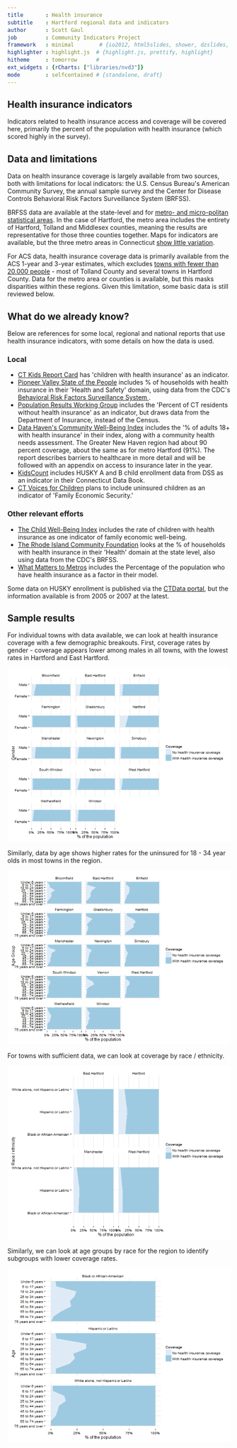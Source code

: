 ```yaml
---
title       : Health insurance
subtitle    : Hartford regional data and indicators
author      : Scott Gaul
job         : Community Indicators Project
framework   : minimal        # {io2012, html5slides, shower, dzslides, ...}
highlighter : highlight.js  # {highlight.js, prettify, highlight}
hitheme     : tomorrow      # 
ext_widgets : {rCharts: ["libraries/nvd3"]} 
mode        : selfcontained # {standalone, draft}
---
```


## Health insurance indicators

Indicators related to health insurance access and coverage will be covered here, primarily the percent of the population with health insurance (which scored highly in the survey).

## Data and limitations

Data on health insurance coverage is largely available from two sources, both with limitations for local indicators: the U.S. Census Bureau's American Community Survey, the annual sample survey and the Center for Disease Controls Behavioral Risk Factors Surveillance System (BRFSS). 

BRFSS data are available at the state-level and for [metro- and micro-politan statistical areas](http://www.cdc.gov/brfss/gis/gis_maps.htm). In the case of Hartford, the metro area includes the entirety of Hartford, Tolland and Middlesex counties, meaning the results are representative for those three counties together. Maps for indicators are available, but the three metro areas in Connecticut [show little variation](http://apps.nccd.cdc.gov/gisbrfss/map.aspx).

For ACS data, health insurance coverage data is primarily available from the ACS 1-year and 3-year estimates, which excludes [towns with fewer than 20,000 people](http://www.census.gov/acs/www/guidance_for_data_users/estimates/) - most of Tolland County and several towns in Hartford County. Data for the metro area or counties is available, but this masks disparities within these regions. Given this limitation, some basic data is still reviewed below.

## What do we already know?

Below are references for some local, regional and national reports that use health insurance indicators, with some details on how the data is used. 

### Local

* [CT Kids Report Card](http://www.cga.ct.gov/kid/rba/results.asp) has 'children with health insurance' as an indicator.
* [Pioneer Valley State of the People](http://pvpc.org/resources/datastats/state-of-people/stateofthepeople2013.pdf) includes % of households with health insurance in their 'Health and Safety' domain, using data from the CDC's [Behavioral Risk Factors Surveillance System ](http://apps.nccd.cdc.gov/brfss/list.asp?cat=HC&yr=0&qkey=8031&state=CT).
* [Population Results Working Group](http://www.ct.gov/opm/cwp/view.asp?a=2998&Q=490946) includes the 'Percent of CT residents without health insurance' as an indicator, but draws data from the Department of Insurance, instead of the Census. 
* [Data Haven's Community Well-Being Index](http://www.ctdatahaven.org/communityindex) includes the '% of adults 18+ with health insurance' in their index, along with a community health needs assessment. The Greater New Haven region had about 90 percent coverage, about the same as for metro Hartford (91%). The report describes barriers to healthcare in more detail and will be followed with an appendix on access to insurance later in the year. 
* [KidsCount](http://www.cahs.org/kidscount.asp) includes HUSKY A and B child enrollment    data from DSS as an indicator in their Connecticut Data Book. 
* [CT Voices for Children](http://www.ctvoices.org/) plans to include uninsured children as an indicator of 'Family Economic Security.' 

### Other relevant efforts

* [The Child Well-Being Index](http://fcd-us.org/our-work/child-well-being-index-cwi) includes the rate of children with health insurance as one indicator of family economic well-being. 
* [The Rhode Island Community Foundation](http://www.rifoundation.org/CommunityLeadership/CommunityDashboard/tabid/1157/Default.aspx) looks at the % of households with health insurance in their 'Health' domain at the state level, also using data from the CDC's BRFSS. 
* [What Matters to Metros](http://www.futurefundneo.org/whatmatters) includes the Percentage of the population who have health insurance as a factor in their model.

Some data on HUSKY enrollment is published via the [CTData portal](http://ctdata.org/catalog#), but the information available is from 2005 or 2007 at the latest. 

## Sample results

For individual towns with data available, we can look at health insurance coverage with a few demographic breakouts. First, coverage rates by gender - coverage appears lower among males in all towns, with the lowest rates in Hartford and East Hartford. 

![plot of chunk unnamed-chunk-1](assets/fig/unnamed-chunk-1.png) 


Similarly, data by age shows higher rates for the uninsured for 18 - 34 year olds in most towns in the region. 

![plot of chunk unnamed-chunk-2](assets/fig/unnamed-chunk-2.png) 


For towns with sufficient data, we can look at coverage by race / ethnicity. 

![plot of chunk unnamed-chunk-3](assets/fig/unnamed-chunk-3.png) 


Similarly, we can look at age groups by race for the region to identify subgroups with lower coverage rates. 


![plot of chunk unnamed-chunk-4](assets/fig/unnamed-chunk-4.png) 


